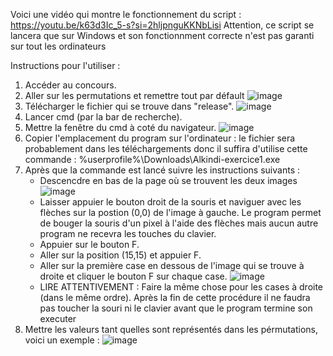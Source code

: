 Voici une vidéo qui montre le fonctionnement du script :
https://youtu.be/k63d3Ic_5-s?si=2hljpnguKKNbLisi
Attention, ce script se lancera que sur Windows et son fonctionnment correcte n'est pas garanti sur tout les ordinateurs

Instructions pour l'utiliser :
1. Accéder au concours.
2. Aller sur les permutations et remettre tout par défault
![image](https://github.com/user-attachments/assets/a890faed-e6eb-481e-8866-996e2ccb1f91)
3. Télécharger le fichier qui se trouve dans "release".
![image](https://github.com/user-attachments/assets/c02b6598-0967-4d03-a5f4-1595972cd35a)
4. Lancer cmd (par la bar de recherche).
5. Mettre la fenêtre du cmd à coté du navigateur.
![image](https://github.com/user-attachments/assets/e8712e49-7f97-404c-970d-30a0ec224ffd)
6. Copier l'emplacement du program sur l'ordinateur : le fichier sera probablement dans les téléchargements donc il suffira d'utilise cette commande : %userprofile%\Downloads\Alkindi-exercice1.exe
7. Après que la commande est lancé suivre les instructions suivants :
   - Descencdre en bas de la page où se trouvent les deux images
   ![image](https://github.com/user-attachments/assets/c88097e5-0c6a-4309-a2dc-62ce7aa2a5ea)
   - Laisser appuier le bouton droit de la souris et naviguer avec les flèches sur la postion (0,0) de l'image à gauche. 
    Le program permet de bouger la souris d'un pixel à l'aide des flèches mais aucun autre program ne recevra les touches du clavier.
   - Appuier sur le bouton F.
   -  Aller sur la position (15,15) et appuier F.
   -  Aller sur la première case en dessous de l'image qui se trouve à droite et cliquer le bouton F sur chaque case.
   ![image](https://github.com/user-attachments/assets/90a43e13-59dc-494a-ae14-2532249f4985)
   - LIRE ATTENTIVEMENT : Faire la même chose pour les cases à droite (dans le même ordre).
     Après la fin de cette procédure il ne faudra pas toucher la souri ni le clavier avant que le program termine son executer
8. Mettre les valeurs tant quelles sont représentés dans les pérmutations, voici un exemple :
![image](https://github.com/user-attachments/assets/deca1895-510e-47a1-b575-f9d831e79d3c)
